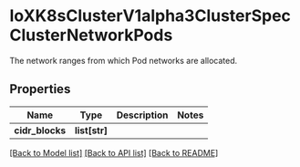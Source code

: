 # IoXK8sClusterV1alpha3ClusterSpecClusterNetworkPods

The network ranges from which Pod networks are allocated.
## Properties
Name | Type | Description | Notes
------------ | ------------- | ------------- | -------------
**cidr_blocks** | **list[str]** |  | 

[[Back to Model list]](../README.md#documentation-for-models) [[Back to API list]](../README.md#documentation-for-api-endpoints) [[Back to README]](../README.md)


